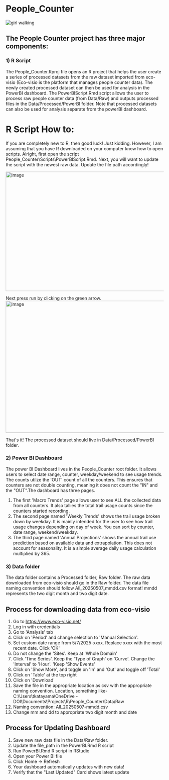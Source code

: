 # People\_Counter


![girl walking](https://github.com/taroNPS/People_Counter/blob/main/Temp/7-2d-girl-side-walk-animation-gif.gif)


## The People Counter project has three major components:

### 1\) R Script

The People\_Counter.Rproj file opens an R project that helps the user create a series of processed datasets from the raw dataset imported from eco-visio (Eco-visio is the platform that manages people counter data). The newly created processed dataset can then be used for analysis in the PowerBI dashboard. The PowerBIScript.Rmd script allows the user to process raw people counter data (from Data/Raw) and outputs processed files in the Data/Processed/PowerBI folder. Note that processed datasets can also be used for analysis separate from the powerBI dashboard.

# R Script How to:

If you are completely new to R, then good luck!
Just kidding. However, I am assuming that you have R downloaded on your computer know how to open scripts. Alright, first open the script People_Counter\Scripts\PowerBIScript.Rmd. 
Next, you will want to update the script with the newest raw data. Update the file path accordingly! 

<img width="1063" height="380" alt="image" src="https://github.com/user-attachments/assets/e8a436fe-452d-4a4d-bdcd-a1354e1c6559" />

Next press run by clicking on the green arrow.
<img width="1084" height="420" alt="image" src="https://github.com/user-attachments/assets/8e0e0f07-4287-4f3d-bc68-1551388ef41f" />

That's it! The processed dataset should live in Data/Processed/PowerBI folder.

### 2\) Power BI Dashboard

The power BI Dashboard lives in the People\_Counter root folder. It allows users to select date range, counter, weekday/weekend to see usage trends. The counts utilze the 'OUT' count of all the counters. This ensures that counters are not double counting, meaning it does not count the "IN" and the "OUT".The dashboard has three pages.

1. The first 'Macro Trends' page allows user to see ALL the collected data from all counters. It also tallies the total trail usage counts since the counters started recording.
2. The second page named 'Weekly Trends' shows the trail usage broken down by weekday. It is mainly intended for the user to see how trail usage changes depending on day of week. You can sort by counter, date range, weekend/weekday.
3. The third page named 'Annual Projections' shows the annual trail use prediction based on available data and extrapolation. This does not account for seasonality. It is a simple average daily usage calculation multiplied by 365.

### 3\) Data folder

The data folder contains a Processed folder, Raw folder. The raw data downloaded from eco-visio should go in the Raw folder. The data file naming convention should follow All\_20250507\_mmdd.csv format! mmdd represents the two digit month and two digit date.

## Process for downloading data from eco-visio

1. Go to https://www.eco-visio.net/
2. Log in with credentials
3. Go to 'Analysis' tab
4. Click on 'Period' and change selection to 'Manual Selection'.
5. Set custom date range from 5/7/2025-xxxx. Replace xxxx with the most recent date. Click 'OK'
6. Do not change the 'Sites'. Keep at 'Whole Domain'
7. Click 'Time Series'. Keep the 'Type of Graph' on 'Curve'. Change the 'Interval' to 'Hour'. 'Keep 'Show Events'
8. Click on 'Show More', and toggle on 'In' and 'Out' and toggle off 'Total'
9. Click on 'Table' at the top right
10. Click on 'Download'
11. Save the file in the appropriate location as csv with the appropriate naming convention. Location, something like- C:\\Users\\tkatayama\\OneDrive - DOI\\Documents\\Projects\\R\\People\_Counter\\Data\\Raw
12. Naming convention: All\_20250507-mmdd.csv
13. Change mm and dd to appropriate two digit month and date

## Process for Updating Dashboard

1. Save new raw data file in the Data/Raw folder.
2. Update the file\_path in the PowerBI.Rmd R script
3. Run PowerBI.Rmd R script in RStudio
4. Open your Power BI file
5. Click Home -> Refresh
6. Your dashboard automatically updates with new data!
7. Verify that the "Last Updated" Card shows latest update
